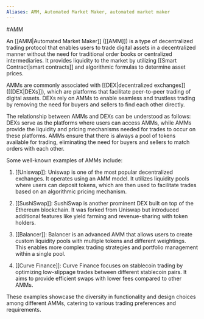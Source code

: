 ```yaml
---
Aliases: AMM, Automated Market Maker, automated market maker
---
```

#AMM 

An [[AMM|Automated Market Maker]] ([[AMM]]) is a type of decentralized trading protocol that enables users to trade digital assets in a decentralized manner without the need for traditional order books or centralized intermediaries. It provides liquidity to the market by utilizing [[Smart Contract|smart contracts]] and algorithmic formulas to determine asset prices.

AMMs are commonly associated with [[DEX|decentralized exchanges]] ([[DEX|DEXs]]), which are platforms that facilitate peer-to-peer trading of digital assets. DEXs rely on AMMs to enable seamless and trustless trading by removing the need for buyers and sellers to find each other directly.

The relationship between AMMs and DEXs can be understood as follows: DEXs serve as the platforms where users can access AMMs, while AMMs provide the liquidity and pricing mechanisms needed for trades to occur on these platforms. AMMs ensure that there is always a pool of tokens available for trading, eliminating the need for buyers and sellers to match orders with each other.

Some well-known examples of AMMs include:

1. [[Uniswap]]: Uniswap is one of the most popular decentralized exchanges. It operates using an AMM model. It utilizes liquidity pools where users can deposit tokens, which are then used to facilitate trades based on an algorithmic pricing mechanism.

2. [[SushiSwap]]: SushiSwap is another prominent DEX built on top of the Ethereum blockchain. It was forked from Uniswap but introduced additional features like yield farming and revenue-sharing with token holders.

3. [[Balancer]]: Balancer is an advanced AMM that allows users to create custom liquidity pools with multiple tokens and different weightings. This enables more complex trading strategies and portfolio management within a single pool.

4. [[Curve Finance]]: Curve Finance focuses on stablecoin trading by optimizing low-slippage trades between different stablecoin pairs. It aims to provide efficient swaps with lower fees compared to other AMMs.

These examples showcase the diversity in functionality and design choices among different AMMs, catering to various trading preferences and requirements.
